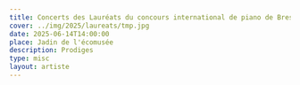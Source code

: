 ```yaml
---
title: Concerts des Lauréats du concours international de piano de Brest 2024
cover: ../img/2025/laureats/tmp.jpg
date: 2025-06-14T14:00:00
place: Jadin de l'écomusée
description: Prodiges
type: misc
layout: artiste
---
```

